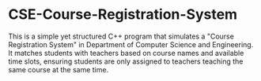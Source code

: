 # CSE-Course-Registration-System
This is a simple yet structured C++ program that simulates a "Course Registration System" in Department of Computer Science and Engineering. It matches students with teachers based on course names and available time slots, ensuring students are only assigned to teachers teaching the same course at the same time.
